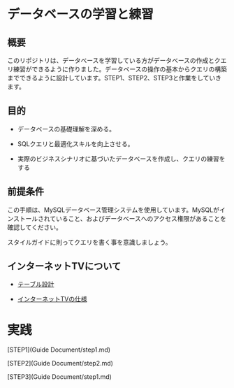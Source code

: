 # データベースの学習と練習

## 概要

このリポジトリは、データベースを学習している方がデータベースの作成とクエリ練習ができるように作りました。データベースの操作の基本からクエリの構築までできるように設計しています。STEP1、STEP2、STEP3と作業をしていきます。

## 目的

- データベースの基礎理解を深める。

- SQLクエリと最適化スキルを向上させる。

- 実際のビジネスシナリオに基づいたデータベースを作成し、クエリの練習をする

## 前提条件

この手順は、MySQLデータベース管理システムを使用しています。MySQLがインストールされていること、およびデータベースへのアクセス権限があることを確認してください。

スタイルガイドに則ってクエリを書く事を意識しましょう。

## インターネットTVについて

- [テーブル設計](specification/table_design.md)

- [インターネットTVの仕様](specification/internet_tv.md)

# 実践

[STEP1](Guide Document/step1.md)

[STEP2](Guide Document/step2.md)

[STEP3](Guide Document/step1.md)

